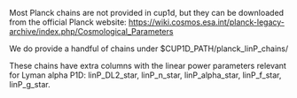 Most Planck chains are not provided in cup1d, but they can be downloaded from
the official Planck website: https://wiki.cosmos.esa.int/planck-legacy-archive/index.php/Cosmological_Parameters

We do provide a handful of chains under $CUP1D_PATH/planck_linP_chains/

These chains have extra columns with the linear power parameters relevant
for Lyman alpha P1D: linP_DL2_star, linP_n_star, linP_alpha_star, linP_f_star,
linP_g_star.

